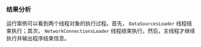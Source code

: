 ### 结果分析

运行案例可以看到两个线程对象的执行过程。首先， `DataSourcesLoader` 线程结束执行；其次， `NetworkConnectionsLoader` 线程结束执行。然后，主线程才继续执行并输出程序结束信息。

